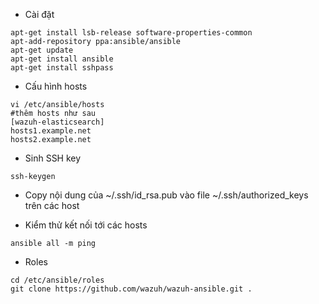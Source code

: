 * Cài đặt

```
apt-get install lsb-release software-properties-common 
apt-add-repository ppa:ansible/ansible
apt-get update
apt-get install ansible
apt-get install sshpass
```

* Cấu hình hosts

```
vi /etc/ansible/hosts
#thêm hosts như sau
[wazuh-elasticsearch]
hosts1.example.net
hosts2.example.net
```

* Sinh SSH key

```
ssh-keygen
```

* Copy nội dung của ~/.ssh/id\_rsa.pub  vào file ~/.ssh/authorized\_keys trên các host

* Kiểm thử kết nối tới các hosts

```
ansible all -m ping
```

* Roles

```
cd /etc/ansible/roles
git clone https://github.com/wazuh/wazuh-ansible.git .
```



